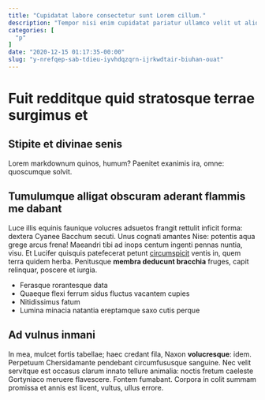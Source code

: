 ```yaml
---
title: "Cupidatat labore consectetur sunt Lorem cillum."
description: "Tempor nisi enim cupidatat pariatur ullamco velit ut aliqua esse id consectetur."
categories: [
  "p"
]
date: "2020-12-15 01:17:35-00:00"
slug: "y-nrefqep-sab-tdieu-iyvhdqzqrn-ijrkwdtair-biuhan-ouat"
---
```

# Fuit redditque quid stratosque terrae surgimus et

## Stipite et divinae senis

Lorem markdownum quinos, humum? Paenitet exanimis ira, omne: quoscumque solvit.

## Tumulumque alligat obscuram aderant flammis me dabant

Luce illis equinis faunique volucres adsuetos frangit rettulit inficit forma:
dextera Cyanee Bacchum secuti. Unus cognati amantes Nise: potentis aqua grege
arcus frena! Maeandri tibi ad inops centum ingenti pennas nuntia, visu. Et
Lucifer quisquis patefecerat petunt [circumspicit](http://www.pericula.org/est)
ventis in, quem terra quidem herba. Penitusque **membra deducunt bracchia**
fruges, capit relinquar, poscere et iurgia.

- Ferasque rorantesque data
- Quaeque flexi ferrum sidus fluctus vacantem cupies
- Nitidissimus fatum
- Lumina minacia natantia ereptamque saxo cutis perque

## Ad vulnus inmani

In mea, mulcet fortis tabellae; haec credant fila, Naxon **volucresque**: idem.
Perpetuum Chersidamante pendebant circumfususque sanguine. Nec velit servitque
est occasus clarum innato tellure animalia: noctis fretum caeleste Gortyniaco
meruere flavescere. Fontem fumabant. Corpora in colit summam promissa et annis
est licent, vultus, ullus errore.